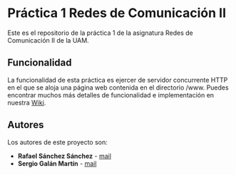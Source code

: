 # Práctica 1 Redes de Comunicación II
Este es el repositorio de la práctica 1 de la asignatura Redes de Comunicación
II de la UAM.

## Funcionalidad
La funcionalidad de esta práctica es ejercer de servidor concurrente HTTP en el
que se aloja una página web contenida en el directorio /www.
Puedes encontrar muchos más detalles de funcionalidad e implementación en
nuestra [Wiki](https://vega.ii.uam.es/2302-02-19/practica1/wikis/home).

## Autores
Los autores de este proyecto son:
* **Rafael Sánchez Sánchez** - [mail](rafael.sanchezs@estudiante.uam.es)
* **Sergio Galán Martín** - [mail](sergio.galanm@estudiante.uam.es)
